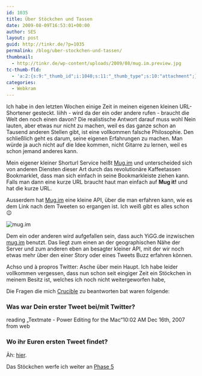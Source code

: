 ```yaml
---
id: 1035
title: Über Stöckchen und Tassen
date: 2009-08-09T16:53:01+00:00
author: SES
layout: post
guid: http://tinkr.de/?p=1035
permalink: /blog/uber-stockchen-und-tassen/
thumbnail:
  - http://tinkr.de/wp-content/uploads/2009/08/mug.im.preview.jpg
tc-thumb-fld:
  - 'a:2:{s:9:"_thumb_id";i:1040;s:11:"_thumb_type";s:10:"attachment";}'
categories:
  - Webkram
---
```

Ich habe in den letzten Wochen einige Zeit in meinen eigenen kleinen URL-Shortener gesteckt. Iiihh - wird da der ein oder andere rufen - braucht die Welt den noch einen davon? Die realistische Antwort darauf muss wohl Nein lauten, aber etwas nur nicht zu machen, weil es das ganze schon an Tausend anderen Stellen gibt, ist eine vollkommen falsche Philosophie. Den schließlich geht es darum, seine eigenen Erfahrungen zu machen. Man würde ja auch nicht auf die Idee kommen, nicht Gitarre zu lernen, weil es schon jemand anderes kann.

Mein eigener kleiner Shorturl Service heißt [Mug.im](http://mug.im) und unterscheided sich von anderen Diensten dieser Art durch das revolutionäre Kaffeetassen Bookmarklet, dass man sich einfach in seine Bookmarkleiste ziehen kann. Falls man dann eine kurze URL braucht haut man einfach auf **Mug it!** und hat die kurze URL.

Ausserdem hat [Mug.im](http://mug.im) eine kleine API, über die man erfahren kann, wie es dem Link nach dem Tweeten so ergangen ist. Ich weiß gibt es alles schon 😉

<img loading="lazy" src="/assets/2009/08/mug.im.jpg" alt="mug.im" title="mug.im" width="600" height="438" class="alignnone size-full wp-image-1038" srcset="/assets/2009/08/mug.im.jpg 600w, /assets/2009/08/mug.im-300x219.jpg 300w" sizes="(max-width: 600px) 100vw, 600px" />

Dem ein oder anderen wird aufgefallen sein, dass auch YiGG.de inzwischen [mug.im](http://mug.im) benutzt. Das liegt zum einen an der geographischen Nähe der Server und zum anderen eben an besagter kleiner API, mit der wir noch etwas mehr über den einer Story oder eines Tweets Buzz erfahren können.

Achso und à propros Twitter: Asche über mein Haupt. Ich habe leider vollkommen vergessen, dass nun schon seit eingiger Zeit ein Stöckchen in meinem Besitz ist, welches ich noch nicht weitergeworfen habe,

Die Fragen die mich [Crucible](http://www.poplitea.de) zu beantworten bat waren folgende:

### Was war Dein erster Tweet bei/mit Twitter?

reading &#8222;Textmate - Power Editing for the Mac&#8220;10:02 AM Dec 16th, 2007 from web

### Wo ihr Euren ersten Tweet findet?

Äh: [hier](http://twitter.com/rocurth/status/506436562).

Das Stöckchen werfe ich weiter an [Phase 5](http://www.phase-5.net)
